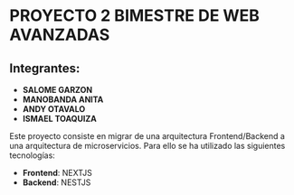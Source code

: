 # PROYECTO 2 BIMESTRE DE WEB AVANZADAS

## Integrantes:

- **SALOME GARZON**
- **MANOBANDA ANITA**
- **ANDY OTAVALO**
- **ISMAEL TOAQUIZA**

Este proyecto consiste en migrar de una arquitectura Frontend/Backend a una arquitectura de microservicios. Para ello se ha utilizado las siguientes tecnologías:

- **Frontend**: NEXTJS
- **Backend**: NESTJS

